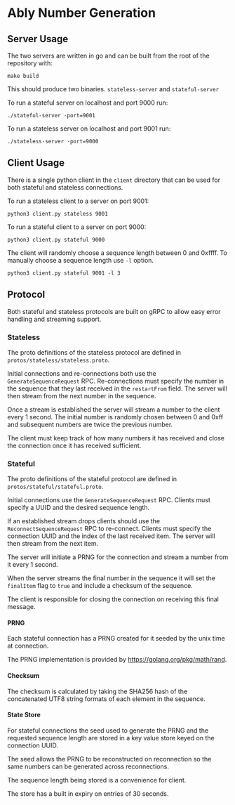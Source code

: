 # Ably Number Generation

## Server Usage

The two servers are written in go and can be built from the root of the repository with:

<code>make build</code>

This should produce two binaries. `stateless-server` and `stateful-server`

To run a stateful server on localhost and port 9000 run:

<code>./stateful-server -port=9001</code>

To run a stateless server on localhost and port 9001 run:

<code>./stateless-server -port=9000</code>

## Client Usage

There is a single python client in the `client` directory that can be used for both stateful and stateless connections.

To run a stateless client to a server on port 9001:

<code>python3 client.py stateless 9001</code>

To run a stateful client to a server on port 9000:

<code>python3 client.py stateful 9000</code>

The client will randomly choose a sequence length between 0 and 0xffff. To manually choose a sequence length use `-l` option.

<code>python3 client.py stateful 9001 -l 3</code>

## Protocol

Both stateful and stateless protocols are built on gRPC to allow easy error handling and streaming support.

### Stateless

The proto definitions of the stateless protocol are defined in `protos/stateless/stateless.proto`.

Initial connections and re-connections both use the `GenerateSequenceRequest` RPC. Re-connections must specify the number in the sequence that they last received in the `restartFrom` field. The server will then stream from the next number in the sequence.

Once a stream is established the server will stream a number to the client every 1 second. The initial number is randomly chosen between 0 and 0xff and subsequent numbers are twice the previous number.

The client must keep track of how many numbers it has received and close the connection once it has received sufficient.

### Stateful

The proto definitions of the stateful protocol are defined in `protos/stateful/stateful.proto`.

Initial connections use the `GenerateSequenceRequest` RPC. Clients must specify a UUID and the desired sequence length.

If an established stream drops clients should use the `ReconnectSequenceRequest` RPC to re-connect. Clients must specify the connection UUID and the index of the last received item. The server will then stream from the next item.

The server will initiate a PRNG for the connection and stream a number from it every 1 second. 

When the server streams the final number in the sequence it will set the `finalItem` flag to `true` and include a checksum of the sequence.

The client is responsible for closing the connection on receiving this final message.

#### PRNG

Each stateful connection has a PRNG created for it seeded by the unix time at connection. 

The PRNG implementation is provided by https://golang.org/pkg/math/rand.

#### Checksum

The checksum is calculated by taking the SHA256 hash of the concatenated UTF8 string formats of each element in the sequence.

#### State Store

For stateful connections the seed used to generate the PRNG and the requested sequence length are stored in a key value store keyed on the connection UUID.

The seed allows the PRNG to be reconstructed on reconnection so the same numbers can be generated across reconnections.

The sequence length being stored is a convenience for client.

The store has a built in expiry on entries of 30 seconds.
